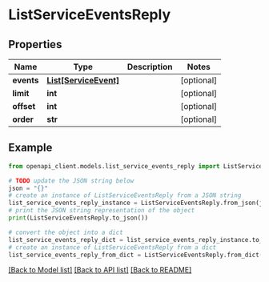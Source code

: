 # ListServiceEventsReply


## Properties

Name | Type | Description | Notes
------------ | ------------- | ------------- | -------------
**events** | [**List[ServiceEvent]**](ServiceEvent.md) |  | [optional] 
**limit** | **int** |  | [optional] 
**offset** | **int** |  | [optional] 
**order** | **str** |  | [optional] 

## Example

```python
from openapi_client.models.list_service_events_reply import ListServiceEventsReply

# TODO update the JSON string below
json = "{}"
# create an instance of ListServiceEventsReply from a JSON string
list_service_events_reply_instance = ListServiceEventsReply.from_json(json)
# print the JSON string representation of the object
print(ListServiceEventsReply.to_json())

# convert the object into a dict
list_service_events_reply_dict = list_service_events_reply_instance.to_dict()
# create an instance of ListServiceEventsReply from a dict
list_service_events_reply_from_dict = ListServiceEventsReply.from_dict(list_service_events_reply_dict)
```
[[Back to Model list]](../README.md#documentation-for-models) [[Back to API list]](../README.md#documentation-for-api-endpoints) [[Back to README]](../README.md)


